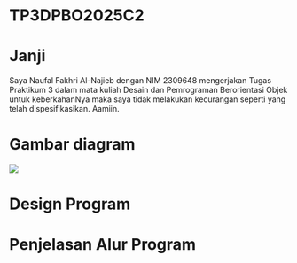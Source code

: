 # TP3DPBO2025C2

# Janji
Saya Naufal Fakhri Al-Najieb dengan NIM 2309648 mengerjakan Tugas Praktikum 3
dalam mata kuliah Desain dan Pemrograman Berorientasi Objek untuk keberkahanNya 
maka saya tidak melakukan kecurangan seperti yang telah dispesifikasikan. Aamiin.

# Gambar diagram
<img src="https://github.com/user-attachments/assets/940f2f74-cfde-46fe-ba8b-87faf96d7f9e">


# Design Program

# Penjelasan Alur Program
